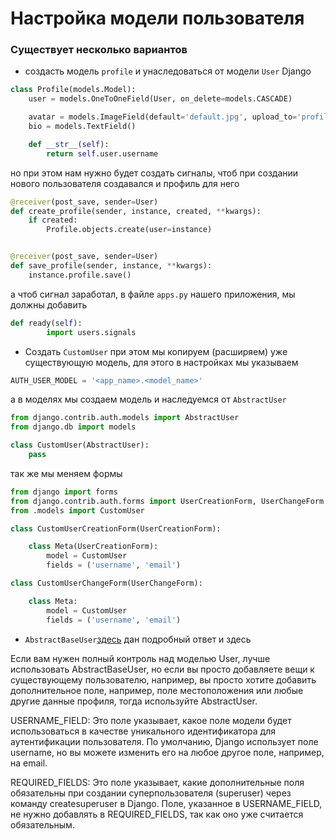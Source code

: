 # Настройка модели пользователя


### Существует несколько вариантов
- создасть модель ```profile``` и унаследоваться от модели ```User``` Django
```python
class Profile(models.Model):
    user = models.OneToOneField(User, on_delete=models.CASCADE)

    avatar = models.ImageField(default='default.jpg', upload_to='profile_images')
    bio = models.TextField()

    def __str__(self):
        return self.user.username
``` 
но при этом нам нужно будет создать сигналы, чтоб при создании нового пользователя создавался и профиль для него
```python
@receiver(post_save, sender=User)
def create_profile(sender, instance, created, **kwargs):
    if created:
        Profile.objects.create(user=instance)


@receiver(post_save, sender=User)
def save_profile(sender, instance, **kwargs):
    instance.profile.save()
```
а чтоб сигнал заработал, в файле ```apps.py``` нашего приложения, мы должны добавить 
```python
def ready(self):
        import users.signals
```
- Создать ```CustomUser``` при этом мы копируем (расширяем) уже существующую модель, для этого в настройках мы указываем 
```python
AUTH_USER_MODEL = '<app_name>.<model_name>'
``` 
а в моделях мы создаем модель и наследуемся от ```AbstractUser``` 
```python
from django.contrib.auth.models import AbstractUser
from django.db import models

class CustomUser(AbstractUser):
    pass
```
так же мы меняем формы

```python
from django import forms
from django.contrib.auth.forms import UserCreationForm, UserChangeForm
from .models import CustomUser

class CustomUserCreationForm(UserCreationForm):

    class Meta(UserCreationForm):
        model = CustomUser
        fields = ('username', 'email')

class CustomUserChangeForm(UserChangeForm):

    class Meta:
        model = CustomUser
        fields = ('username', 'email')
```

- ```AbstractBaseUser```[здесь](https://stackoverflow.com/questions/21514354/abstractuser-vs-abstractbaseuser-in-django) дан подробный ответ и здесь

Если вам нужен полный контроль над моделью User, лучше использовать AbstractBaseUser, но если вы просто добавляете вещи к существующему пользователю, например, вы просто хотите добавить дополнительное поле, например, поле местоположения или любые другие данные профиля, тогда используйте AbstractUser.

USERNAME_FIELD: Это поле указывает, какое поле модели будет использоваться в качестве уникального идентификатора для аутентификации пользователя. По умолчанию, Django использует поле username, но вы можете изменить его на любое другое поле, например, на email.

REQUIRED_FIELDS: Это поле указывает, какие дополнительные поля обязательны при создании суперпользователя (superuser) через команду createsuperuser в Django. Поле, указанное в USERNAME_FIELD, не нужно добавлять в REQUIRED_FIELDS, так как оно уже считается обязательным.
